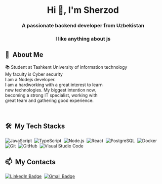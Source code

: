 <h1 align="center">Hi 👋, I'm Sherzod</h1>
<h3 align="center">A passionate backend developer from Uzbekistan</h3>
<h3 align="center">I like anything about js</h3>

  ## 🧭 &nbsp;About Me

   📚  Student at Tashkent University of information technology
  <br>
       My faculty is Cyber security
  <br>
       I am a Nodejs developer.
  <br>
       I am a hardworking with a great interest to learn
  <br>
       new technologies. My biggest intention now,
  <br>
       becoming a strong IT specialist, working with
  <br>
       great team and gathering good experience.

  <br>
  

</div>

<div>

  ## 🛠 &nbsp;My Tech Stacks

  ![JavaScript](https://img.shields.io/badge/-JavaScript-0D1117?style=flat&logo=javascript)&nbsp;
  ![TypeScript](https://img.shields.io/badge/-TypeScript-0D1117?style=flat&logo=typescript)&nbsp;
  ![Node.js](https://img.shields.io/badge/-Node.js-0D1117?style=flat&logo=node.js)&nbsp;
  ![React](https://img.shields.io/badge/-React-0D1117?style=flat&logo=react)&nbsp;
  ![PostgreSQL](https://img.shields.io/badge/-PostgreSQL-0D1117?style=flat&logo=postgresql)&nbsp;
  ![Docker](https://img.shields.io/badge/-Docker-0D1117?style=flat&logo=docker)&nbsp;
  ![Git](https://img.shields.io/badge/-Git-0D1117?style=flat&logo=git)&nbsp;
  ![GitHub](https://img.shields.io/badge/-GitHub-0D1117?style=flat&logo=github)&nbsp;
  ![Visual Studio Code]()&nbsp;

</div>

<div>

  ## 📫 &nbsp;My Contacts
  [![LinkedIn Badge](https://img.shields.io/badge/-Abdukhakimov_Sherzod-blue?style=flat-square&logo=Linkedin&logoColor=white&link=https://www.linkedin.com/in/sh-abdukhakimov/)](https://www.linkedin.com/in/sh-abdukhakimov/)&nbsp;
  [![Gmail Badge](https://img.shields.io/badge/-sh.abdukhakimov@gmail.com-red?style=flat-square&logo=Gmail&logoColor=white)](mailto:sh.abdukhakimov@gmail.com)&nbsp;

</div>

